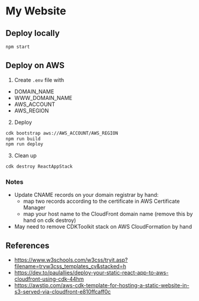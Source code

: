 # My Website

## Deploy locally

```bash
npm start
```

## Deploy on AWS

1. Create `.env` file with

- DOMAIN_NAME
- WWW_DOMAIN_NAME
- AWS_ACCOUNT
- AWS_REGION

2. Deploy

```bash
cdk bootstrap aws://AWS_ACCOUNT/AWS_REGION
npm run build
npm run deploy
```

3. Clean up

```bash
cdk destroy ReactAppStack
```

### Notes

- Update CNAME records on your domain registrar by hand:
  - map two records according to the certificate in AWS Certificate Manager
  - map your host name to the CloudFront domain name (remove this by hand on cdk destroy)
- May need to remove CDKToolkit stack on AWS CloudFormation by hand

## References

- https://www.w3schools.com/w3css/tryit.asp?filename=tryw3css_templates_cv&stacked=h
- https://dev.to/paulallies/deploy-your-static-react-app-to-aws-cloudfront-using-cdk-44hm
- https://awstip.com/aws-cdk-template-for-hosting-a-static-website-in-s3-served-via-cloudfront-e810ffcaff0c
